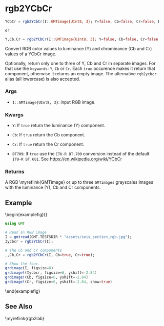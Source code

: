 # rgb2YCbCr

```julia
YCbCr = rgb2YCbCr(I::GMTimage{UInt8, 3}; Y=false, Cb=false, Cr=false, BT709=false)

or

Y,Cb,Cr = rgb2YCbCr(I::GMTimage{UInt8, 3}; Y=false, Cb=false, Cr=false, BT709=false)
```

Convert RGB color values to luminance (Y) and chrominance (Cb and Cr) values of a YCbCr image.

Optionally, return only one to three of Y, Cb and Cr in separate images. For that use the `keywords`:
`Y`, `Cb` or `Cr`. Each ``true`` occurence makes it return that component, otherwise it returns an empty image.
The alternative ``rgb2ycbcr`` alias (all lowercase) is also accepted.

### Args
- `I::GMTimage{UInt8, 3}`: input RGB image.

### Kwargs
- `Y`: If `true` return the luminance (Y) component.

- `Cb`: If `true` return the Cb component.

- `Cr`: If `true` return the Cr component.

- `BT709`: If `true` use the ``ITU-R BT.709`` conversion  instead of the default ``ITU-R BT.601``.
  See https://en.wikipedia.org/wiki/YCbCr

### Returns
A RGB \myreflink{GMTimage} or up to three ``GMTimages`` grayscales images with the luminance (Y), Cb and Cr components.


Example
-------

\begin{examplefig}{}
```julia
using GMT

# Read an RGB image
I = gmtread(GMT.TESTSDIR * "assets/seis_section_rgb.jpg");
Iycbcr = rgb2YCbCr(I);

# The Cb and Cr components
_,Cb,Cr = rgb2YCbCr(I, Cb=true, Cr=true);

# Show the four.
grdimage(I, figsize=6)
grdimage!(Iycbcr, figsize=6, yshift=-2.84)
grdimage!(Cb, figsize=6, yshift=-2.84)
grdimage!(Cr, figsize=6, yshift=-2.84, show=true)
```
\end{examplefig}


See Also
--------

\myreflink{rgb2lab}

